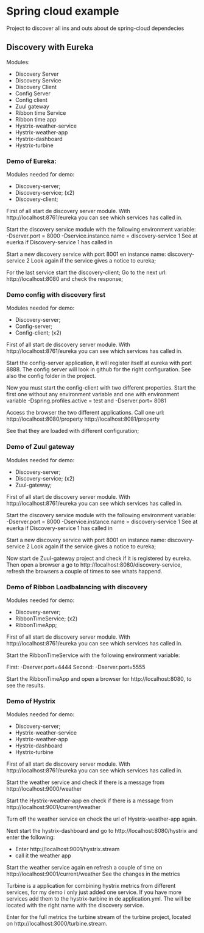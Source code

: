# Spring cloud example

Project to discover all ins and outs about de spring-cloud dependecies

## Discovery with Eureka

Modules:
- Discovery Server
- Discovery Service
- Discovery Client
- Config Server
- Config client
- Zuul gateway
- Ribbon time Service
- Ribbon time app
- Hystrix-weather-service
- Hystrix-weather-app
- Hystrix-dashboard
- Hystrix-turbine

### Demo of Eureka:

Modules needed for demo:
- Discovery-server;
- Discovery-service; (x2)
- Discovery-client;

First of all start de discovery server module. With http://localhost:8761/eureka you can see which services has called in.

Start the discovery service module with the following environment variable:
-Dserver.port = 8000
-Dservice.instance.name = discovery-service 1
See at euerka if Discovery-service 1 has called in

Start a new discovery service with port 8001 en instance name: discovery-service 2
Look again if the service gives a notice to eureka;

For the last service start the discovery-client; Go to the next url: http://localhost:8080 and check the response;

### Demo config with discovery first

Modules needed for demo:
- Discovery-server;
- Config-server;
- Config-client; (x2)

First of all start de discovery server module. With http://localhost:8761/eureka you can see which services has called in.

Start the config-server application, it will register itself at eureka with port 8888. The config server will look in github for 
the right configuration. See also the config folder in the project.

Now you must start the config-client with two different properties.
Start the first one without any environment variable and one with environment variable 
-Dspring.profiles.active = test and -Dserver.port= 8081

Access the browser the two different applications. Call one url:
http://localhost:8080/property
http://localhost:8081/property

See that they are loaded with different configuration;

### Demo of Zuul gateway
Modules needed for demo:
- Discovery-server;
- Discovery-service; (x2)
- Zuul-gateway;

First of all start de discovery server module. With http://localhost:8761/eureka you can see which services has called in.

Start the discovery service module with the following environment variable:
-Dserver.port = 8000
-Dservice.instance.name = discovery-service 1
See at euerka if Discovery-service 1 has called in

Start a new discovery service with port 8001 en instance name: discovery-service 2
Look again if the service gives a notice to eureka;

Now start de Zuul-gateway project and check if it is registered by eureka.
Then open a browser a go to http://localhost:8080/discovery-service, refresh the browsers a couple of times to see whats happend.

### Demo of Ribbon Loadbalancing with discovery
Modules needed for demo:
- Discovery-server;
- RibbonTimeService; (x2)
- RibbonTimeApp;

First of all start de discovery server module. With http://localhost:8761/eureka you can see which services has called in.

Start the RibbonTimeService with the following environment variable:

First: -Dserver.port=4444
Second: -Dserver.port=5555

Start the RibbonTimeApp and open a browser for http://localhost:8080, to see the results.

### Demo of Hystrix

Modules needed for demo:
- Discovery-server;
- Hystrix-weather-service
- Hystrix-weather-app
- Hystrix-dashboard
- Hystrix-turbine

First of all start de discovery server module. With http://localhost:8761/eureka you can see which services has called in.

Start the weather service and check if there is a message from http://localhost:9000/weather

Start the Hystrix-weather-app en check if there is a message from http://localhost:9001/current/weather

Turn off the weather service en check the url of Hystrix-weather-app again. 

Next start the hystrix-dashboard and go to http://localhost:8080/hystrix and enter the following:
- Enter http://localhost:9001/hystrix.stream
- call it the weather app

Start the weather service again en refresh a couple of time on http://localhost:9001/current/weather
See the changes in the metrics

Turbine is a application for combining hystrix metrics from different services, for my demo i only just added one service. 
If you have more services add them to the hystrix-turbine in de application.yml.
The will be located with the right name with the discovery service. 

Enter for the full metrics the turbine stream of the turbine project, located on http://localhost:3000/turbine.stream. 











